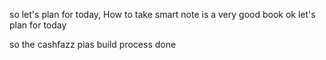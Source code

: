 so let's plan for today,
How to take smart note is a very good book
ok let's plan for today

so the cashfazz pias build process done
